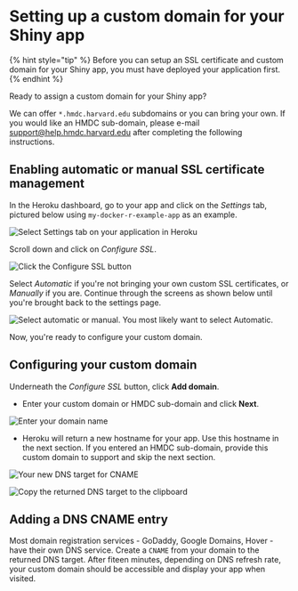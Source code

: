 # Setting up a custom domain for your Shiny app

{% hint style="tip" %}
Before you can setup an SSL certificate and custom domain for your Shiny app, you must have deployed your application first.
{% endhint %}

Ready to assign a custom domain for your Shiny app? 

We can offer ```*.hmdc.harvard.edu``` subdomains or you can bring your own. 
If you would like an HMDC sub-domain, please e-mail [support@help.hmdc.harvard.edu](mailto:support@help.hmdc.harvard.edu?subject=I%20need%20a%20hmdc%20subdomain%20for%20my%20heroku%20app) after completing the following instructions.

## Enabling automatic or manual SSL certificate management

In the Heroku dashboard, go to your app and click on the *Settings* tab, pictured below using ```my-docker-r-example-app``` as an example.

![Select Settings tab on your application in Heroku](../images/settings-for-app-on-heroku.png)

Scroll down and click on *Configure SSL*.

![Click the Configure SSL button](../images/configure-ssl.png)

Select *Automatic* if you're not bringing your own custom SSL certificates, or *Manually* if you are. Continue through the screens as shown below until you're brought back to the settings page.

![Select automatic or manual. You most likely want to select Automatic.](../images/ssl-automatic-or-manual.png)

Now, you're ready to configure your custom domain.

## Configuring your custom domain

Underneath the *Configure SSL* button, click **Add domain**.

* Enter your custom domain or HMDC sub-domain and click **Next**.

![Enter your domain name](../images/enter-your-domain.png)

* Heroku will return a new hostname for your app. Use this hostname in the next section. If you entered an HMDC sub-domain, provide this custom domain to support and skip the next section.

![Your new DNS target for CNAME](../images/return-dns-target.png)

![Copy the returned DNS target to the clipboard](../images/copy-dns-target.png)

## Adding a DNS CNAME entry

Most domain registration services  - GoDaddy, Google Domains, Hover - have their own DNS service. Create a ```CNAME``` from your domain to the returned DNS target. After fiteen minutes, depending on DNS refresh rate, your custom domain should be accessible and display your app when visited.